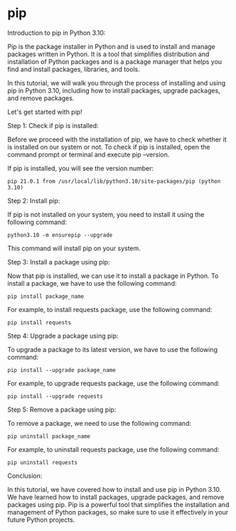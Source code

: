 
pip
===
Introduction to pip in Python 3.10:

Pip is the package installer in Python and is used to install and manage packages written in Python. It is a tool that simplifies distribution and installation of Python packages and is a package manager that helps you find and install packages, libraries, and tools.

In this tutorial, we will walk you through the process of installing and using pip in Python 3.10, including how to install packages, upgrade packages, and remove packages.

Let's get started with pip!

Step 1: Check if pip is installed:

Before we proceed with the installation of pip, we have to check whether it is installed on our system or not. To check if pip is installed, open the command prompt or terminal and execute pip –version.

If pip is installed, you will see the version number:

```
pip 21.0.1 from /usr/local/lib/python3.10/site-packages/pip (python 3.10)
```

Step 2: Install pip:

If pip is not installed on your system, you need to install it using the following command:

```
python3.10 -m ensurepip --upgrade
```

This command will install pip on your system.

Step 3: Install a package using pip:

Now that pip is installed, we can use it to install a package in Python. To install a package, we have to use the following command:

```
pip install package_name
```

For example, to install requests package, use the following command:

```
pip install requests
```

Step 4: Upgrade a package using pip:

To upgrade a package to its latest version, we have to use the following command:

```
pip install --upgrade package_name
```

For example, to upgrade requests package, use the following command:

```
pip install --upgrade requests
```

Step 5: Remove a package using pip:

To remove a package, we need to use the following command:

```
pip uninstall package_name
```

For example, to uninstall requests package, use the following command:

```
pip uninstall requests
```

Conclusion:

In this tutorial, we have covered how to install and use pip in Python 3.10. We have learned how to install packages, upgrade packages, and remove packages using pip. Pip is a powerful tool that simplifies the installation and management of Python packages, so make sure to use it effectively in your future Python projects.